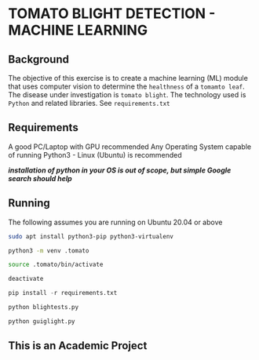 # TOMATO BLIGHT DETECTION - MACHINE LEARNING

## Background

The objective of this exercise is to create a machine learning (ML) module that uses computer vision to determine the `healthness` of a `tomamto leaf`. The disease under investigation is `tomato blight`. The technology used is `Python` and related libraries. See `requirements.txt`

## Requirements
A good PC/Laptop with GPU recommended
Any Operating System capable of running Python3 - Linux (Ubuntu) is recommended

**_installation of python in your OS is out of scope, but simple Google search should help_**

## Running
The following assumes you are running on Ubuntu 20.04 or above

```bash
sudo apt install python3-pip python3-virtualenv
```

```bash
python3 -m venv .tomato
```

```bash
source .tomato/bin/activate
```

```bash
deactivate
```

```python
pip install -r requirements.txt
```

```python
python blightests.py
```

```python
python guiglight.py
```

## This is an Academic Project